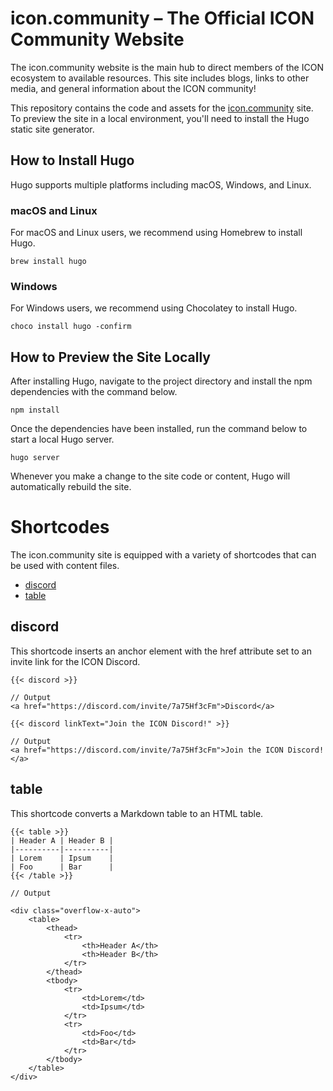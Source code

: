 # icon.community – The Official ICON Community Website

The icon.community website is the main hub to direct members of the ICON ecosystem to available resources. This site includes blogs, links to other media, and general information about the ICON community!

This repository contains the code and assets for the [icon.community](https://icon.community) site. To preview the site in a local environment, you'll need to install the Hugo static site generator.

## How to Install Hugo

Hugo supports multiple platforms including macOS, Windows, and Linux.

### macOS and Linux

For macOS and Linux users, we recommend using Homebrew to install Hugo.

```
brew install hugo
```

### Windows

For Windows users, we recommend using Chocolatey to install Hugo.

```
choco install hugo -confirm
```

## How to Preview the Site Locally

After installing Hugo, navigate to the project directory and install the npm dependencies with the command below.

```
npm install
```

Once the dependencies have been installed, run the command below to start a local Hugo server.

```
hugo server
```

Whenever you make a change to the site code or content, Hugo will automatically rebuild the site.

# Shortcodes

The icon.community site is equipped with a variety of shortcodes that can be used with content files.

* [discord](#discord)
* [table](#table)

## discord

This shortcode inserts an anchor element with the href attribute set to an invite link for the ICON Discord.

```
{{< discord >}}

// Output
<a href="https://discord.com/invite/7a75Hf3cFm">Discord</a>
```

```
{{< discord linkText="Join the ICON Discord!" >}}

// Output
<a href="https://discord.com/invite/7a75Hf3cFm">Join the ICON Discord!</a>
```

## table

This shortcode converts a Markdown table to an HTML table.

```
{{< table >}}
| Header A | Header B |
|----------|----------|
| Lorem    | Ipsum    |
| Foo      | Bar      |
{{< /table >}}

// Output

<div class="overflow-x-auto">
    <table>
        <thead>
            <tr>
                <th>Header A</th>
                <th>Header B</th>
            </tr>
        </thead>
        <tbody>
            <tr>
                <td>Lorem</td>
                <td>Ipsum</td>
            </tr>
            <tr>
                <td>Foo</td>
                <td>Bar</td>
            </tr>
        </tbody>
    </table>
</div>

```
